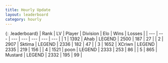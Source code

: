 ```yaml
---
title: Hourly Update
layout: leaderboard
category: hourly
---
```


{: .leaderboard}
| Rank | LV | Player | Division | Elo | Wins | Losses |
| --- | --- | --- | --- | --- | --- | --- |
| <span data-change="0">1</span> | 1392 | <span title="ID: 402846">Ahab</span> | LEGEND | <span data-change="0">2500</span> | <span data-change="0">187</span> | <span data-change="0">27</span> |
| <span data-change="3">2</span> | 2907 | <span title="ID: 353063">Sktima</span> | LEGEND | <span data-change="6">2336</span> | <span data-change="3">182</span> | <span data-change="0">47</span> |
| <span data-change="-1">3</span> | 1652 | <span title="ID: 448883">XCriwn</span> | LEGEND | <span data-change="0">2335</span> | <span data-change="0">219</span> | <span data-change="0">156</span> |
| <span data-change="-1">4</span> | 1521 | <span title="ID: 540690">poon</span> | LEGEND | <span data-change="0">2333</span> | <span data-change="0">253</span> | <span data-change="0">86</span> |
| <span data-change="-1">5</span> | 865 | <span title="ID: 611082">Mustard</span> | LEGEND | <span data-change="0">2332</span> | <span data-change="0">195</span> | <span data-change="0">99</span> |